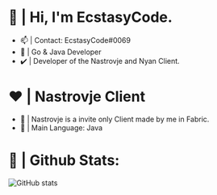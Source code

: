 # 💜 | Hi, I'm EcstasyCode. 
- 📫 | Contact: EcstasyCode#0069
- 📖 | Go & Java Developer
- ✔️ | Developer of the Nastrovje and Nyan Client.

# ❤️ | Nastrovje Client
- 💉 | Nastrovje is a invite only Client made by me in Fabric.
- 📝 | Main Language: Java


# 🖤 | Github Stats:
![GitHub stats](https://github-readme-stats.vercel.app/api?username=ecstasycode&show_icons=true&layout=compact)
